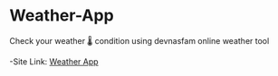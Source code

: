 # Weather-App
Check your weather 🌡️ condition using devnasfam online weather tool

-Site Link:  [Weather App](https://weather-app-devnasfam.netlify.app/)
